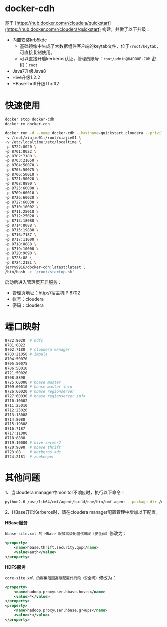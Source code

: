 # docker-cdh

基于 [https://hub.docker.com/r/cloudera/quickstart](https://hub.docker.com/r/cloudera/quickstart) 构建，并做了以下升级：

- 内置安装krb5kdc
	- 基础镜像中生成了大数据组件客户端的keytab文件，位于`/root/keytab`，可直接复制使用。
	- 可以直接开启kerberos认证，管理员账号：`root/admin@HADOOP.COM` 密码：`root`
- Java7升级Java8
- Hive升级1.2.2
- HBaseThrift升级Thrift2

# 快速使用

```bash
docker stop docker-cdh
docker rm docker-cdh

docker run -d --name docker-cdh --hostname=quickstart.cloudera --privileged=true \
-v /root/xiajie01:/root/xiajie01 \
-v /etc/localtime:/etc/localtime \
-p 8722:8020 \
-p 8701:8022 \
-p 8702:7180 \
-p 8703:21050 \
-p 8704:50070 \
-p 8705:50075 \
-p 8706:50010 \
-p 8721:50020 \
-p 8708:8890 \
-p 8725:60000 \
-p 8709:60010 \
-p 8726:60020 \
-p 8727:60030 \
-p 8710:10002 \
-p 8711:25010 \
-p 8712:25020 \
-p 8713:18088 \
-p 8714:8088 \
-p 8715:19888 \
-p 8716:7187 \
-p 8717:11000 \
-p 8718:8888 \
-p 8719:10000 \
-p 8720:9090 \
-p 8723:88 \
-p 8724:2181 \
jerry9916/docker-cdh:latest:latest \
/bin/bash -c '/root/startup.sh'
```

启动后进入管理页开启服务：

- 管理页地址：http://宿主机IP:8702
- 帐号：cloudera
- 密码：cloudera

# 端口映射

```bash
8722:8020  # hdfs
8701:8022
8702:7180  # cloudera manager
8703:21050 # impala
8704:50070
8705:50075
8706:50010
8721:50020
8708:8890
8725:60000 # hbase master
8709:60010 # hbase master info
8726:60020 # hbase regionserver
8727:60030 # hbase regionserver info
8710:10002
8711:25010
8712:25020
8713:18088
8714:8088
8715:19888
8716:7187
8717:11000
8718:8888
8719:10000 # hive server2
8720:9090  # hbase thrift
8723:88    # kerberos kdc
8724:2181  # zookeeper
```

# 其他问题

1、当cloudera manager中monitor不响应时，执行以下命令：

```bash
python2.6 /usr/lib64/cmf/agent/build/env/bin/cmf-agent --package_dir /usr/lib64/cmf/service --agent_dir /var/run/cloudera-scm-agent --lib_dir /var/lib/cloudera-scm-agent --logfile /var/log/cloudera-scm-agent/cloudera-scm-agent.log --daemon --comm_name cmf-agent --pidfile /var/run/cloudera-scm-agent/cloudera-scm-agent.pid --hostname=quickstart.cloudera --host_id=quickstart.cloudera
```

2、HBase开启Kerberos时，请在cloudera manager配置管理中增加以下配置。

**HBase服务**

`hbase-site.xml 的 HBase 服务高级配置代码段（安全阀）`修改为：

```xml
<property>
	<name>hbase.thrift.security.qop</name>
	<value>auth</value>
</property>
```

**HDFS服务**

`core-site.xml 的群集范围高级配置代码段（安全阀）`修改为：

```xml
<property>
  	<name>hadoop.proxyuser.hbase.hosts</name>
  	<value>*</value>
</property>
<property>
  	<name>hadoop.proxyuser.hbase.groups</name>
  	<value>*</value>
</property>
```